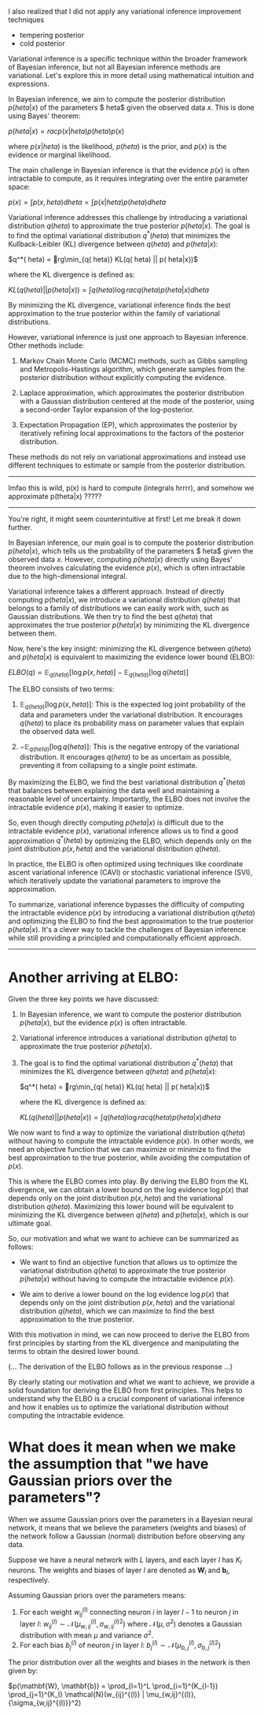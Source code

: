 I also realized that I did not apply any variational inference improvement techniques
- tempering posterior
- cold posterior


Variational inference is a specific technique within the broader framework of Bayesian inference, but not all Bayesian inference methods are variational. Let's explore this in more detail using mathematical intuition and expressions.

In Bayesian inference, we aim to compute the posterior distribution $p(	heta|x)$ of the parameters $	heta$ given the observed data $x$. This is done using Bayes' theorem:

$p(	heta|x) = rac{p(x|	heta)p(	heta)}{p(x)}$

where $p(x|	heta)$ is the likelihood, $p(	heta)$ is the prior, and $p(x)$ is the evidence or marginal likelihood.

The main challenge in Bayesian inference is that the evidence $p(x)$ is often intractable to compute, as it requires integrating over the entire parameter space:

$p(x) = \int p(x, 	heta) d	heta = \int p(x|	heta)p(	heta) d	heta$

Variational inference addresses this challenge by introducing a variational distribution $q(	heta)$ to approximate the true posterior $p(	heta|x)$. The goal is to find the optimal variational distribution $q^*(	heta)$ that minimizes the Kullback-Leibler (KL) divergence between $q(	heta)$ and $p(	heta|x)$:

$q^*(	heta) = rg\min_{q(	heta)} KL(q(	heta) || p(	heta|x))$

where the KL divergence is defined as:

$KL(q(	heta) || p(	heta|x)) = \int q(	heta) \log rac{q(	heta)}{p(	heta|x)} d	heta$

By minimizing the KL divergence, variational inference finds the best approximation to the true posterior within the family of variational distributions.

However, variational inference is just one approach to Bayesian inference. Other methods include:

1. Markov Chain Monte Carlo (MCMC) methods, such as Gibbs sampling and Metropolis-Hastings algorithm, which generate samples from the posterior distribution without explicitly computing the evidence.

2. Laplace approximation, which approximates the posterior distribution with a Gaussian distribution centered at the mode of the posterior, using a second-order Taylor expansion of the log-posterior.

3. Expectation Propagation (EP), which approximates the posterior by iteratively refining local approximations to the factors of the posterior distribution.

These methods do not rely on variational approximations and instead use different techniques to estimate or sample from the posterior distribution.

---
lmfao this is wild, p(x) is hard to compute (integrals hrrrr), and somehow we approximate p(theta|x) ?????

---
You're right, it might seem counterintuitive at first! Let me break it down further.

In Bayesian inference, our main goal is to compute the posterior distribution $p(	heta|x)$, which tells us the probability of the parameters $	heta$ given the observed data $x$. However, computing $p(	heta|x)$ directly using Bayes' theorem involves calculating the evidence $p(x)$, which is often intractable due to the high-dimensional integral.

Variational inference takes a different approach. Instead of directly computing $p(	heta|x)$, we introduce a variational distribution $q(	heta)$ that belongs to a family of distributions we can easily work with, such as Gaussian distributions. We then try to find the best $q(	heta)$ that approximates the true posterior $p(	heta|x)$ by minimizing the KL divergence between them.

Now, here's the key insight: minimizing the KL divergence between $q(	heta)$ and $p(	heta|x)$ is equivalent to maximizing the evidence lower bound (ELBO):

$ELBO(q) = \mathbb{E}_{q(	heta)}[\log p(x, 	heta)] - \mathbb{E}_{q(	heta)}[\log q(	heta)]$

The ELBO consists of two terms:

1. $\mathbb{E}_{q(	heta)}[\log p(x, 	heta)]$: This is the expected log joint probability of the data and parameters under the variational distribution. It encourages $q(	heta)$ to place its probability mass on parameter values that explain the observed data well.

2. $-\mathbb{E}_{q(	heta)}[\log q(	heta)]$: This is the negative entropy of the variational distribution. It encourages $q(	heta)$ to be as uncertain as possible, preventing it from collapsing to a single point estimate.

By maximizing the ELBO, we find the best variational distribution $q^*(	heta)$ that balances between explaining the data well and maintaining a reasonable level of uncertainty. Importantly, the ELBO does not involve the intractable evidence $p(x)$, making it easier to optimize.

So, even though directly computing $p(	heta|x)$ is difficult due to the intractable evidence $p(x)$, variational inference allows us to find a good approximation $q^*(	heta)$ by optimizing the ELBO, which depends only on the joint distribution $p(x, 	heta)$ and the variational distribution $q(	heta)$.

In practice, the ELBO is often optimized using techniques like coordinate ascent variational inference (CAVI) or stochastic variational inference (SVI), which iteratively update the variational parameters to improve the approximation.

To summarize, variational inference bypasses the difficulty of computing the intractable evidence $p(x)$ by introducing a variational distribution $q(	heta)$ and optimizing the ELBO to find the best approximation to the true posterior $p(	heta|x)$. It's a clever way to tackle the challenges of Bayesian inference while still providing a principled and computationally efficient approach.

---
# Another arriving at ELBO:

Given the three key points we have discussed:

1. In Bayesian inference, we want to compute the posterior distribution $p(	heta|x)$, but the evidence $p(x)$ is often intractable.

2. Variational inference introduces a variational distribution $q(	heta)$ to approximate the true posterior $p(	heta|x)$.

3. The goal is to find the optimal variational distribution $q^*(	heta)$ that minimizes the KL divergence between $q(	heta)$ and $p(	heta|x)$:

   $q^*(	heta) = rg\min_{q(	heta)} KL(q(	heta) || p(	heta|x))$

   where the KL divergence is defined as:

   $KL(q(	heta) || p(	heta|x)) = \int q(	heta) \log rac{q(	heta)}{p(	heta|x)} d	heta$

We now want to find a way to optimize the variational distribution $q(	heta)$ without having to compute the intractable evidence $p(x)$. In other words, we need an objective function that we can maximize or minimize to find the best approximation to the true posterior, while avoiding the computation of $p(x)$.

This is where the ELBO comes into play. By deriving the ELBO from the KL divergence, we can obtain a lower bound on the log evidence $\log p(x)$ that depends only on the joint distribution $p(x, 	heta)$ and the variational distribution $q(	heta)$. Maximizing this lower bound will be equivalent to minimizing the KL divergence between $q(	heta)$ and $p(	heta|x)$, which is our ultimate goal.

So, our motivation and what we want to achieve can be summarized as follows:

- We want to find an objective function that allows us to optimize the variational distribution $q(	heta)$ to approximate the true posterior $p(	heta|x)$ without having to compute the intractable evidence $p(x)$.

- We aim to derive a lower bound on the log evidence $\log p(x)$ that depends only on the joint distribution $p(x, 	heta)$ and the variational distribution $q(	heta)$, which we can maximize to find the best approximation to the true posterior.

With this motivation in mind, we can now proceed to derive the ELBO from first principles by starting from the KL divergence and manipulating the terms to obtain the desired lower bound.

(... The derivation of the ELBO follows as in the previous response ...)

By clearly stating our motivation and what we want to achieve, we provide a solid foundation for deriving the ELBO from first principles. This helps to understand why the ELBO is a crucial component of variational inference and how it enables us to optimize the variational distribution without computing the intractable evidence.

# What does it mean when we make the assumption that "we have Gaussian priors over the parameters"?
When we assume Gaussian priors over the parameters in a Bayesian neural network, it means that we believe the parameters (weights and biases) of the network follow a Gaussian (normal) distribution before observing any data.

Suppose we have a neural network with $L$ layers, and each layer $l$ has $K_l$ neurons. The weights and biases of layer $l$ are denoted as $\mathbf{W}_l$ and $\mathbf{b}_l$, respectively.

Assuming Gaussian priors over the parameters means:
1. For each weight $w_{ij}^{(l)}$ connecting neuron $i$ in layer $l-1$ to neuron $j$ in layer $l$:
   $w_{ij}^{(l)} \sim \mathcal{N}(\mu_{w,ij}^{(l)}, {\sigma_{w,ij}^{(l)}}^2)$
   where $\mathcal{N}(\mu, \sigma^2)$ denotes a Gaussian distribution with mean $\mu$ and variance $\sigma^2$.
2. For each bias $b_j^{(l)}$ of neuron $j$ in layer $l$:
   $b_j^{(l)} \sim \mathcal{N}(\mu_{b,j}^{(l)}, {\sigma_{b,j}^{(l)}}^2)$

The prior distribution over all the weights and biases in the network is then given by:

$p(\mathbf{W}, \mathbf{b}) = \prod_{l=1}^L \prod_{i=1}^{K_{l-1}} \prod_{j=1}^{K_l} \mathcal{N}(w_{ij}^{(l)} | \mu_{w,ij}^{(l)}, {\sigma_{w,ij}^{(l)}}^2) 